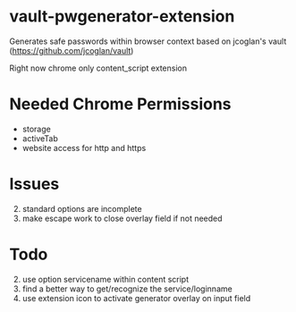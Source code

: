 vault-pwgenerator-extension
===========================

Generates safe passwords within browser context based on jcoglan's vault (https://github.com/jcoglan/vault)

Right now chrome only content_script extension

Needed Chrome Permissions
=========================
* storage
* activeTab
* website access for http and https

Issues
=======
2) standard options are incomplete
4) make escape work to close overlay field if not needed

Todo
======
2) use option servicename within content script
3) find a better way to get/recognize the service/loginname
4) use extension icon to activate generator overlay on input field